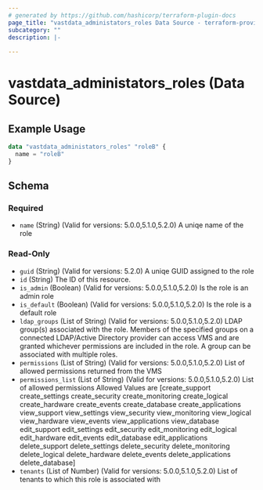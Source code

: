 ```yaml
---
# generated by https://github.com/hashicorp/terraform-plugin-docs
page_title: "vastdata_administators_roles Data Source - terraform-provider-vastdata"
subcategory: ""
description: |-
  
---
```


# vastdata_administators_roles (Data Source)



## Example Usage

```terraform
data "vastdata_administators_roles" "roleB" {
  name = "roleB"
}
```

<!-- schema generated by tfplugindocs -->
## Schema

### Required

- `name` (String) (Valid for versions: 5.0.0,5.1.0,5.2.0) A uniqe name of the role

### Read-Only

- `guid` (String) (Valid for versions: 5.2.0) A uniqe GUID assigned to the role
- `id` (String) The ID of this resource.
- `is_admin` (Boolean) (Valid for versions: 5.0.0,5.1.0,5.2.0) Is the role is an admin role
- `is_default` (Boolean) (Valid for versions: 5.0.0,5.1.0,5.2.0) Is the role is a default role
- `ldap_groups` (List of String) (Valid for versions: 5.0.0,5.1.0,5.2.0) LDAP group(s) associated with the role. Members of the specified groups on a connected LDAP/Active Directory provider can access VMS and are granted whichever permissions are included in the role. A group can be associated with multiple roles.
- `permissions` (List of String) (Valid for versions: 5.0.0,5.1.0,5.2.0) List of allowed permissions returned from the VMS
- `permissions_list` (List of String) (Valid for versions: 5.0.0,5.1.0,5.2.0) List of allowed permissions Allowed Values are [create_support create_settings create_security create_monitoring create_logical create_hardware create_events create_database create_applications view_support view_settings view_security view_monitoring view_logical view_hardware view_events view_applications view_database edit_support edit_settings edit_security edit_monitoring edit_logical edit_hardware edit_events edit_database edit_applications delete_support delete_settings delete_security delete_monitoring delete_logical delete_hardware delete_events delete_applications delete_database]
- `tenants` (List of Number) (Valid for versions: 5.0.0,5.1.0,5.2.0) List of tenants to which this role is associated with
